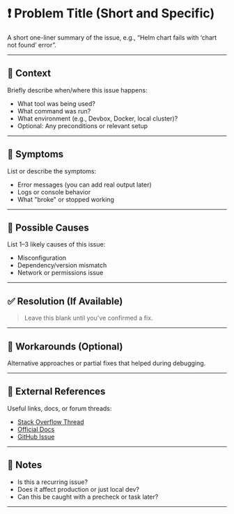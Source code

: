 # ❗ Problem Title (Short and Specific)

A short one-liner summary of the issue, e.g., “Helm chart fails with ‘chart not found’ error”.

---

## 🧭 Context

Briefly describe when/where this issue happens:
- What tool was being used?
- What command was run?
- What environment (e.g., Devbox, Docker, local cluster)?
- Optional: Any preconditions or relevant setup

---

## 🧨 Symptoms

List or describe the symptoms:
- Error messages (you can add real output later)
- Logs or console behavior
- What "broke" or stopped working

---

## 📌 Possible Causes

List 1–3 likely causes of this issue:
- Misconfiguration
- Dependency/version mismatch
- Network or permissions issue

---

## ✅ Resolution (If Available)

> Leave this blank until you've confirmed a fix.

---

## 🧪 Workarounds (Optional)

Alternative approaches or partial fixes that helped during debugging.

---

## 🔗 External References

Useful links, docs, or forum threads:
- [Stack Overflow Thread](#)
- [Official Docs](#)
- [GitHub Issue](#)

---

## 🧠 Notes

- Is this a recurring issue?
- Does it affect production or just local dev?
- Can this be caught with a precheck or task later?

---
